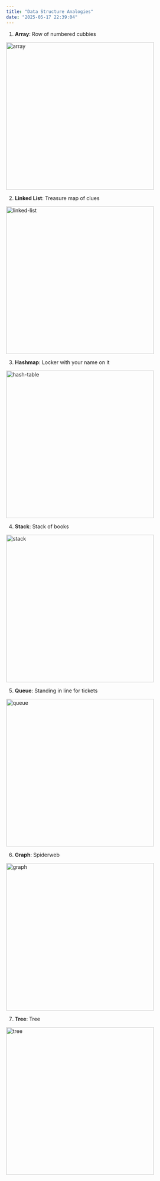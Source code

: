 ```yaml
---
title: "Data Structure Analogies"
date: "2025-05-17 22:39:04"
---
```


1. **Array**: Row of numbered cubbies

<img alt="array" src="https://media.trog.codes/array.png" width=400 />

2. **Linked List**: Treasure map of clues

<img alt="linked-list" src="https://media.trog.codes/linked-list.png" width=400 />

3. **Hashmap**: Locker with your name on it

<img alt="hash-table" src="https://media.trog.codes/hash-table.png" width=400 />

4. **Stack**: Stack of books

<img alt="stack" src="https://media.trog.codes/stack.png" width=400 />

5. **Queue**: Standing in line for tickets

<img alt="queue" src="https://media.trog.codes/queue.png" width=400 />

6. **Graph**: Spiderweb

<img alt="graph" src="https://media.trog.codes/graph.png" width=400 />

7. **Tree**: Tree

<img alt="tree" src="https://media.trog.codes/tree.png" width=400 />
